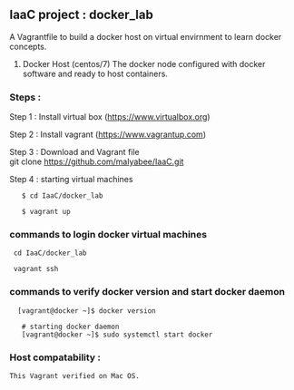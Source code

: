 ## IaaC project : docker_lab  
 A Vagrantfile to build a docker host on  virtual envirnment to learn docker concepts.  
 
1. Docker Host  (centos/7)
    The docker node configured with docker software and ready to host containers. 
    

### Steps :  
  Step 1 :  Install virtual box (https://www.virtualbox.org)

  Step 2 :  Install vagrant  (https://www.vagrantup.com)

  Step 3 :  Download and  Vagrant file  
       git clone https://github.com/malyabee/IaaC.git  

  Step 4  : starting virtual machines 

       $ cd IaaC/docker_lab
 
       $ vagrant up

### commands to login docker virtual machines
     cd IaaC/docker_lab 

     vagrant ssh 
     
###  commands to verify docker version  and start docker daemon
      [vagrant@docker ~]$ docker version
       
       # starting docker daemon
       [vagrant@docker ~]$ sudo systemctl start docker
       
       
      
     
### Host compatability :

    This Vagrant verified on Mac OS.


